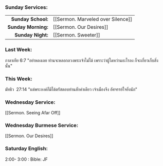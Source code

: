 ### Sunday Services:
| | |
| --:|:-- |
| **Sunday School:**  | [[Sermon. Marveled over Silence]] |
| **Sunday Morning:** | [[Sermon. Our Desires]] |
| **Sunday Night:**   | [[Sermon. Sweeter]] |
### Last Week: 
กาลาเทีย 6:7 "อย่าหลงเลย ท่านจะหลอกลวงพระเจ้าไม่ได้ เพราะว่าผู้ใดหว่านอะไรลง ก็จะเกี่ยวเก็บสิ่งนั้น"
### This Week:
มัทธิว  27:14 "แต่พระองค์ก็มิได้ตรัสตอบท่านสักคำเดียว เจ้าเมืองจึง อัศจรรย์ใจยิ่งนัก"
### Wednesday Service:
[[Sermon. Seeing Afar Off]]
### Wednesday Burmese Service:
[[Sermon. Our Desires]]
### Saturday English:
2:00- 3:00 : Bible: JF